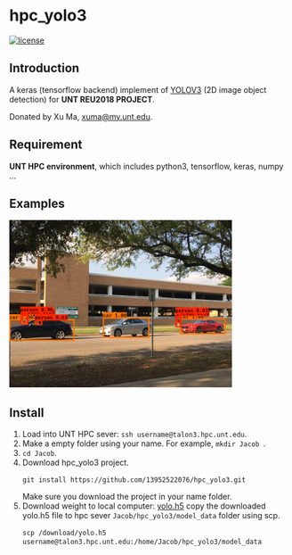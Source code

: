 # hpc_yolo3

[![license](https://img.shields.io/github/license/mashape/apistatus.svg)](LICENSE)

## Introduction

A keras (tensorflow backend) implement of [YOLOV3](https://arxiv.org/abs/1804.02767) (2D image object detection) for **UNT REU2018 PROJECT**.

Donated by Xu Ma, xuma@my.unt.edu.

## Requirement

**UNT HPC environment**, which includes python3, tensorflow, keras, numpy ...

## Examples

<img src="https://github.com/13952522076/hpc_yolo3/blob/master/Images/results/result_111.PNG" height="300">

## Install
1. Load into UNT HPC sever: 
  ```ssh username@talon3.hpc.unt.edu```.
2. Make a empty folder using your name. For example, 
  ```mkdir Jacob ```.
3. ```cd Jacob```.
4. Download hpc_yolo3 project.
   ```
   git install https://github.com/13952522076/hpc_yolo3.git
   ```
   Make sure you download the project in your name folder.
5. Download weight to local computer: [yolo.h5](https://drive.google.com/open?id=15CpTnn_uAoJf4h4sxrFGfs1E9Ak7cXqs)
   copy the downloaded yolo.h5 file to hpc sever `Jacob/hpc_yolo3/model_data` folder using scp.
   ```
   scp /download/yolo.h5 username@talon3.hpc.unt.edu:/home/Jacob/hpc_yolo3/model_data
   ```
   

